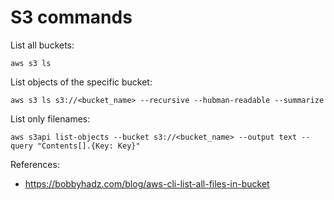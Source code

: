 # S3 commands #

List all buckets:
```
aws s3 ls
```

List objects of the specific bucket:
```
aws s3 ls s3://<bucket_name> --recursive --hubman-readable --summarize
```

List only filenames:
```
aws s3api list-objects --bucket s3://<bucket_name> --output text --query "Contents[].{Key: Key}"
```


References:

* https://bobbyhadz.com/blog/aws-cli-list-all-files-in-bucket